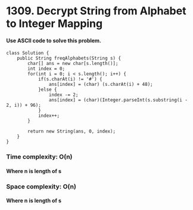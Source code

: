 # 1309. Decrypt String from Alphabet to Integer Mapping
#### Use ASCII code to solve this problem.
```
class Solution {
    public String freqAlphabets(String s) {
        char[] ans = new char[s.length()];
		int index = 0;
		for(int i = 0; i < s.length(); i++) {
			if(s.charAt(i) != '#') {
				ans[index] = (char) (s.charAt(i) + 48);
			}else {
				index -= 2;
				ans[index] = (char)(Integer.parseInt(s.substring(i - 2, i)) + 96);
			}
			index++;
		}
		
		return new String(ans, 0, index);
    }
}
```
### Time complexity: O(n)
#### Where n is length of s
### Space complexity: O(n)
#### Where n is length of s
